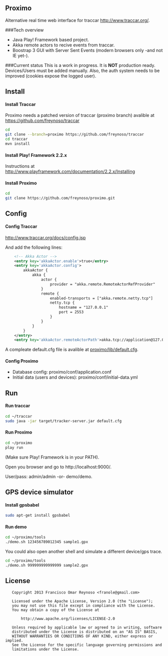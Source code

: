 Proximo
-------
Alternative real time web interface for traccar http://www.traccar.org/.

###Tech overview
- Java Play! Framework based project.
- Akka remote actors to recive events from traccar.
- Boostrap 3 GUI with Server Sent Events (modern browsers only -and not IE yet-).

###Current status
This is a work in progress. It is **NOT** production ready. Devices/Users must be added manually. Also, the auth system needs to be improved (cookies expose the logged user).

Install
-------
#### Install Traccar
Proximo needs a patched version of traccar (proximo branch) avalible at https://github.com/freynoso/traccar
```sh
cd 
git clone --branch=proximo https://github.com/freynoso/traccar
cd traccar
mvn install
```
#### Install Play! Framework 2.2.x
Instructions at http://www.playframework.com/documentation/2.2.x/Installing

#### Install Proximo
```sh
cd
git clone https://github.com/freynoso/proximo.git
```

Config
------
#### Config Traccar
http://www.traccar.org/docs/config.jsp

And add the following lines:
```XML
    <!-- Akka Actor -->
    <entry key='akkaActor.enable'>true</entry>
    <entry key='akkaActor.config'>
    	akkaActor {
			akka {
				actor {
					provider = "akka.remote.RemoteActorRefProvider"
				}
				remote {
					enabled-transports = ["akka.remote.netty.tcp"]
 					netty.tcp {
   						hostname = "127.0.0.1"
   						port = 2553
   					}
   				}
   			}
		}
    </entry>
    <entry key='akkaActor.remoteActorPath'>akka.tcp://application@127.0.0.1:2552/user/map</entry>
```
A compleate default.cfg file is avalible at [proximo/lib/default.cfg](https://github.com/freynoso/proximo/blob/master/lib/default.cfg).

#### Config Proximo
- Database config: proximo/conf/application.conf
- Initial data (users and devices): proximo/conf/initial-data.yml 

Run
---
#### Run traccar
```sh
cd ~/traccar
sudo java -jar target/tracker-server.jar default.cfg
```

#### Run Proximo
```sh
cd ~/proximo
play run
```
(Make sure Play! Framework is in your PATH).

Open you browser and go to http://localhost:9000/.

User/pass: admin/admin -or- demo/demo.


GPS device simulator
-------------------
#### Install gpsbabel
```sh
sudo apt-get install gpsbabel
```
#### Run demo
```sh
cd ~/proximo/tools
./demo.sh 123456789012345 sample1.gpx
```
You could also open another shell and simulate a different device/gps trace.
```sh
cd ~/proximo/tools
./demo.sh 999999999999999 sample2.gpx
```

License
----
```
   Copyright 2013 Francisco Omar Reynoso <franole@gmail.com>

   Licensed under the Apache License, Version 2.0 (the "License");
   you may not use this file except in compliance with the License.
   You may obtain a copy of the License at

       http://www.apache.org/licenses/LICENSE-2.0

   Unless required by applicable law or agreed to in writing, software
   distributed under the License is distributed on an "AS IS" BASIS,
   WITHOUT WARRANTIES OR CONDITIONS OF ANY KIND, either express or implied.
   See the License for the specific language governing permissions and
   limitations under the License.
```
